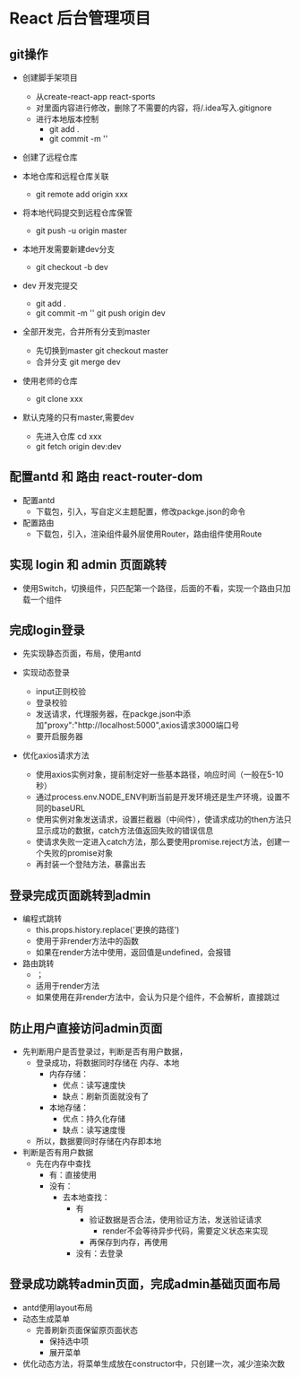# React 后台管理项目
## git操作
* 创建脚手架项目
  * 从create-react-app react-sports
  * 对里面内容进行修改，删除了不需要的内容，将/.idea写入.gitignore
  * 进行本地版本控制
      * git add .
      * git commit -m ''
* 创建了远程仓库
* 本地仓库和远程仓库关联
  * git remote add origin xxx
* 将本地代码提交到远程仓库保管
  * git push -u origin master
* 本地开发需要新建dev分支
  * git checkout -b dev
* dev 开发完提交
  * git add .
  * git commit -m ''
  git push origin dev
* 全部开发完，合并所有分支到master
  * 先切换到master git checkout master
  * 合并分支 git merge dev
  
  
* 使用老师的仓库
  * git clone xxx
* 默认克隆的只有master,需要dev
  * 先进入仓库 cd xxx
  * git fetch origin dev:dev
  
## 配置antd 和 路由 react-router-dom
* 配置antd
  * 下载包，引入，写自定义主题配置，修改packge.json的命令
* 配置路由
  * 下载包，引入，渲染组件最外层使用Router，路由组件使用Route

## 实现 login 和 admin 页面跳转
* 使用Switch，切换组件，只匹配第一个路径，后面的不看，实现一个路由只加载一个组件

## 完成login登录
* 先实现静态页面，布局，使用antd
* 实现动态登录
  * input正则校验
  * 登录校验
  * 发送请求，代理服务器，在packge.json中添加"proxy":"http://localhost:5000",axios请求3000端口号
  * 要开启服务器
  
* 优化axios请求方法
  * 使用axios实例对象，提前制定好一些基本路径，响应时间（一般在5-10秒）
  * 通过process.env.NODE_ENV判断当前是开发环境还是生产环境，设置不同的baseURL
  * 使用实例对象发送请求，设置拦截器（中间件），使请求成功的then方法只显示成功的数据，catch方法值返回失败的错误信息
  * 使请求失败一定进入catch方法，那么要使用promise.reject方法，创建一个失败的promise对象
  * 再封装一个登陆方法，暴露出去
  
## 登录完成页面跳转到admin
* 编程式跳转
  * this.props.history.replace('更换的路径')
  * 使用于非render方法中的函数
  * 如果在render方法中使用，返回值是undefined，会报错
* 路由跳转
  * <Redirect to="更换的路径" />；
  * 适用于render方法
  * 如果使用在非render方法中，会认为只是个组件，不会解析，直接跳过
  
## 防止用户直接访问admin页面
* 先判断用户是否登录过，判断是否有用户数据，
  * 登录成功，将数据同时存储在 内存、本地
    * 内存存储：
      * 优点：读写速度快
      * 缺点：刷新页面就没有了
    * 本地存储：
      * 优点：持久化存储
      * 缺点：读写速度慢
  * 所以，数据要同时存储在内存即本地
* 判断是否有用户数据
  * 先在内存中查找
    * 有：直接使用
    * 没有：
      * 去本地查找：
        * 有
          * 验证数据是否合法，使用验证方法，发送验证请求
            * render不会等待异步代码，需要定义状态来实现
          * 再保存到内存，再使用
        * 没有：去登录

## 登录成功跳转admin页面，完成admin基础页面布局
* antd使用layout布局
* 动态生成菜单
  * 完善刷新页面保留原页面状态
    * 保持选中项
    * 展开菜单
* 优化动态方法，将菜单生成放在constructor中，只创建一次，减少渲染次数

## 
  
  